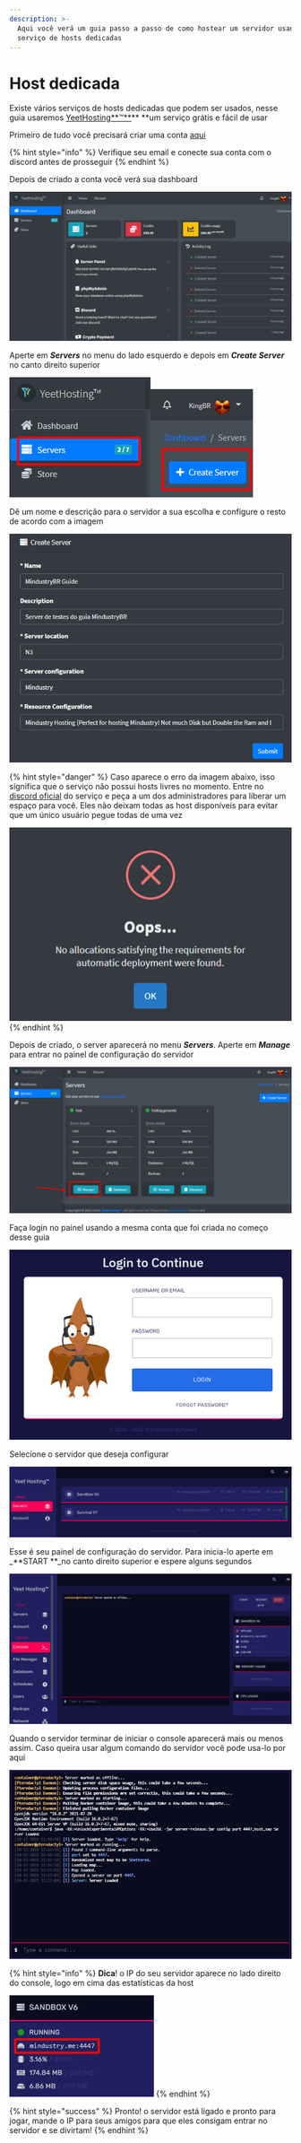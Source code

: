 ```yaml
---
description: >-
  Aqui você verá um guia passo a passo de como hostear um servidor usando um
  serviço de hosts dedicadas
---
```


# Host dedicada

Existe vários serviços de hosts dedicadas que podem ser usados, nesse guia usaremos [YeetHosting**™**](https://yeeth.mindustry.me/login)** **um serviço grátis e fácil de usar

Primeiro de tudo você precisará criar uma conta [aqui](https://yeeth.mindustry.me/register)

{% hint style="info" %}
Verifique seu email e conecte sua conta com o discord antes de prosseguir
{% endhint %}

Depois de criado a conta você verá sua dashboard

![Não se preocupe com os créditos, o dono está atualizando o sistema e os servidores serão totalmente grátis](<../../.gitbook/assets/image (5).png>)

Aperte em _**Servers**_ no menu do lado esquerdo e depois em _**Create Server**_ no canto direito superior

![](<../../.gitbook/assets/image (15).png>)![](../../.gitbook/assets/image.png)

Dê um nome e descrição para o servidor a sua escolha e configure o resto de acordo com a imagem

![](<../../.gitbook/assets/image (10).png>)

{% hint style="danger" %}
Caso aparece o erro da imagem abaixo, isso significa que o serviço não possui hosts livres no momento. Entre no [discord oficial](https://discord.gg/2gWJhv3pNZ) do serviço e peça a um dos administradores para liberar um espaço para você. Eles não deixam todas as host disponíveis para evitar que um único usuário pegue todas de uma vez

![](<../../.gitbook/assets/image (7).png>)
{% endhint %}

Depois de criado, o server aparecerá no menu _**Servers**_. Aperte em _**Manage**_ para entrar no painel de configuração do servidor

![](<../../.gitbook/assets/image (3).png>)

Faça login no painel usando a mesma conta que foi criada no começo desse guia

![](<../../.gitbook/assets/image (11).png>)

Selecione o servidor que deseja configurar

![](<../../.gitbook/assets/image (8).png>)

Esse é seu painel de configuração do servidor. Para inicia-lo aperte em _**START **_no canto direito superior e espere alguns segundos

![](<../../.gitbook/assets/image (14).png>)

Quando o servidor terminar de iniciar o console aparecerá mais ou menos assim. Caso queira usar algum comando do servidor você pode usa-lo por aqui

![](<../../.gitbook/assets/image (9).png>)

{% hint style="info" %}
**Dica**! o IP do seu servidor aparece no lado direito do console, logo em cima das estatísticas da host

![](<../../.gitbook/assets/image (2).png>)
{% endhint %}

{% hint style="success" %}
Pronto! o servidor está ligado e pronto para jogar, mande o IP para seus amigos para que eles consigam entrar no servidor e se divirtam!
{% endhint %}
